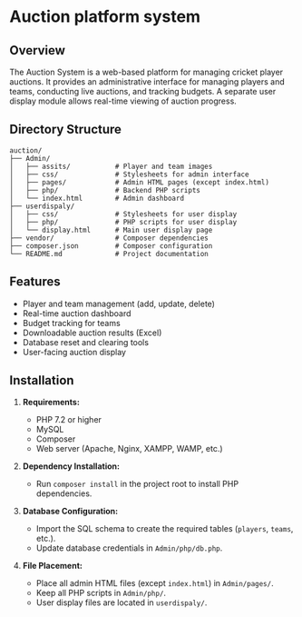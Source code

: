 # Auction platform system

## Overview
The Auction System is a web-based platform for managing cricket player auctions. It provides an administrative interface for managing players and teams, conducting live auctions, and tracking budgets. A separate user display module allows real-time viewing of auction progress.

## Directory Structure
```
auction/
├── Admin/
│   ├── assits/           # Player and team images
│   ├── css/              # Stylesheets for admin interface
│   ├── pages/            # Admin HTML pages (except index.html)
│   ├── php/              # Backend PHP scripts
│   └── index.html        # Admin dashboard
├── userdispaly/
│   ├── css/              # Stylesheets for user display
│   ├── php/              # PHP scripts for user display
│   └── display.html      # Main user display page
├── vendor/               # Composer dependencies
├── composer.json         # Composer configuration
└── README.md             # Project documentation
```

## Features
- Player and team management (add, update, delete)
- Real-time auction dashboard
- Budget tracking for teams
- Downloadable auction results (Excel)
- Database reset and clearing tools
- User-facing auction display

## Installation
1. **Requirements:**
   - PHP 7.2 or higher
   - MySQL
   - Composer
   - Web server (Apache, Nginx, XAMPP, WAMP, etc.)

2. **Dependency Installation:**
   - Run `composer install` in the project root to install PHP dependencies.

3. **Database Configuration:**
   - Import the SQL schema to create the required tables (`players`, `teams`, etc.).
   - Update database credentials in `Admin/php/db.php`.

4. **File Placement:**
   - Place all admin HTML files (except `index.html`) in `Admin/pages/`.
   - Keep all PHP scripts in `Admin/php/`.
   - User display files are located in `userdispaly/`.
